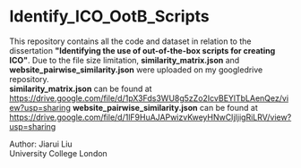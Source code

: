 # Identify_ICO_OotB_Scripts

This repository contains all the code and dataset in relation to the dissertation **"Identifying the use of out-of-the-box scripts for creating ICO"**. Due to the file size limitation, **similarity_matrix.json** and **website_pairwise_similarity.json** were uploaded on my googledrive repository.  
**similarity_matrix.json** can be found at https://drive.google.com/file/d/1pX3Fds3WU8g5zZo2IcvBEYlTbLAenQez/view?usp=sharing
**website_pairwise_similarity.json** can be found at https://drive.google.com/file/d/1lF9HuAJAPwizvKweyHNwCIjIjigRiLRV/view?usp=sharing

Author: Jiarui Liu  
University College London
